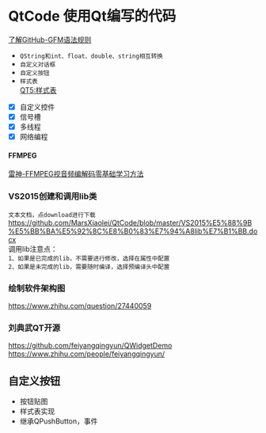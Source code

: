 # QtCode 使用Qt编写的代码<br>
[了解GitHub-GFM语法规则](https://github.com/guodongxiaren/README "了解GitHub-GFM语法规则")<br>

* `QString和int、float、double、string相互转换`<br>
* `自定义对话框`<br>
* `自定义按钮`<br>
* `样式表`<br>
  [QT5:样式表](https://blog.csdn.net/mars_xiaolei/article/details/108747824)
 
- [x] 自定义控件
- [x] 信号槽
- [x] 多线程
- [x] 网络编程
  
#### FFMPEG
[雷神-FFMPEG视音频编解码零基础学习方法](https://blog.csdn.net/leixiaohua1020/article/details/15811977)

### VS2015创建和调用lib类
`文本文档，点download进行下载`<br>
https://github.com/MarsXiaolei/QtCode/blob/master/VS2015%E5%88%9B%E5%BB%BA%E5%92%8C%E8%B0%83%E7%94%A8lib%E7%B1%BB.docx<br>
调用lib注意点：<br>
`1、如果是已完成的lib，不需要进行修改，选择在属性中配置`<br>
`2、如果是未完成的lib，需要随时编译，选择预编译头中配置`<br>

### 绘制软件架构图
https://www.zhihu.com/question/27440059<br>

### 刘典武QT开源
https://github.com/feiyangqingyun/QWidgetDemo
https://www.zhihu.com/people/feiyangqingyun/


## 自定义按钮
* 按钮贴图
* 样式表实现
* 继承QPushButton，事件
